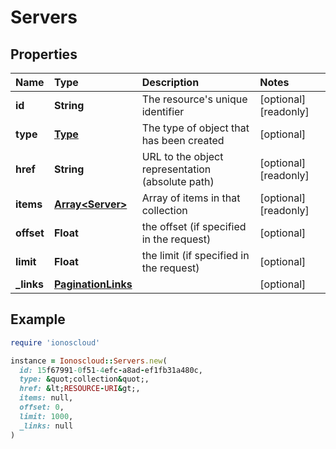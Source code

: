 # Servers

## Properties

| Name | Type | Description | Notes |
| :--- | :--- | :--- | :--- |
| **id** | **String** | The resource's unique identifier | \[optional\]\[readonly\] |
| **type** | [**Type**](type.md) | The type of object that has been created | \[optional\] |
| **href** | **String** | URL to the object representation \(absolute path\) | \[optional\]\[readonly\] |
| **items** | [**Array&lt;Server&gt;**](server.md) | Array of items in that collection | \[optional\]\[readonly\] |
| **offset** | **Float** | the offset \(if specified in the request\) | \[optional\] |
| **limit** | **Float** | the limit \(if specified in the request\) | \[optional\] |
| **\_links** | [**PaginationLinks**](paginationlinks.md) |  | \[optional\] |

## Example

```ruby
require 'ionoscloud'

instance = Ionoscloud::Servers.new(
  id: 15f67991-0f51-4efc-a8ad-ef1fb31a480c,
  type: &quot;collection&quot;,
  href: &lt;RESOURCE-URI&gt;,
  items: null,
  offset: 0,
  limit: 1000,
  _links: null
)
```

